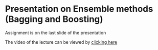 # Presentation on Ensemble methods (Bagging and Boosting)
Assignment is on the last slide of the presentation

The video of the lecture can be viewed by [clicking here](https://drive.google.com/file/d/1q8mQc5zR7sEKdhn719NyvR5N2FGwZRm_/view?usp=sharing)
